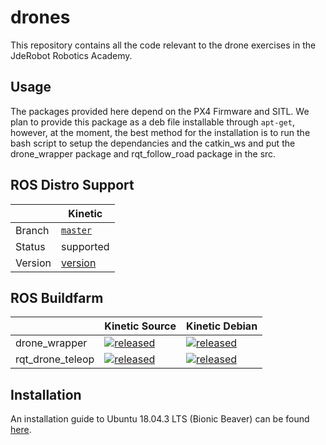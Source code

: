 # drones

This repository contains all the code relevant to the drone exercises in the JdeRobot Robotics Academy.

## Usage

The packages provided here depend on the PX4 Firmware and SITL. We plan to provide this package as a deb file installable through `apt-get`, however, at the moment, the best method for the installation is to run the bash script to setup the dependancies and the catkin_ws and put the drone_wrapper package and rqt_follow_road package in the src.

## ROS Distro Support

|         | Kinetic |
| ----- | ----- |
| Branch  | [`master`](https://github.com/JdeRobot/drones/tree/master/) |
| Status  |  supported |
| Version | [version](http://repositories.ros.org/status_page/ros_kinetic_default.html?q=jderobot_drones) |

## ROS Buildfarm

|         |  Kinetic Source  |  Kinetic Debian |
| ----- | ----- | ----- |
| drone_wrapper | [![released](http://build.ros.org/buildStatus/icon?job=Ksrc_uX__drone_wrapper__ubuntu_xenial__source)](http://build.ros.org/view/Ksrc_uX/job/Ksrc_uX__drone_wrapper__ubuntu_xenial__source/) | [![released](http://build.ros.org/buildStatus/icon?job=Kbin_uX64__drone_wrapper__ubuntu_xenial_amd64__binary)](http://build.ros.org/view/Kbin_uX64/job/Kbin_uX64__drone_wrapper__ubuntu_xenial_amd64__binary/) |
| rqt_drone_teleop | [![released](http://build.ros.org/buildStatus/icon?job=Ksrc_uX__rqt_drone_teleop__ubuntu_xenial__source)](http://build.ros.org/view/Ksrc_uX/job/Ksrc_uX__rqt_drone_teleop__ubuntu_xenial__source/) | [![released](http://build.ros.org/buildStatus/icon?job=Kbin_uX64__rqt_drone_teleop__ubuntu_xenial_amd64__binary)](http://build.ros.org/view/Kbin_uX64/job/Kbin_uX64__rqt_drone_teleop__ubuntu_xenial_amd64__binary/) |


## Installation

An installation guide to Ubuntu 18.04.3 LTS (Bionic Beaver) can be found [here](instalation18.md).
